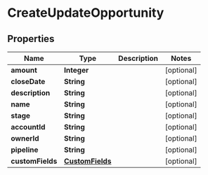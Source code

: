 # CreateUpdateOpportunity

## Properties
Name | Type | Description | Notes
------------ | ------------- | ------------- | -------------
**amount** | **Integer** |  |  [optional]
**closeDate** | **String** |  |  [optional]
**description** | **String** |  |  [optional]
**name** | **String** |  |  [optional]
**stage** | **String** |  |  [optional]
**accountId** | **String** |  |  [optional]
**ownerId** | **String** |  |  [optional]
**pipeline** | **String** |  |  [optional]
**customFields** | [**CustomFields**](CustomFields.md) |  |  [optional]
